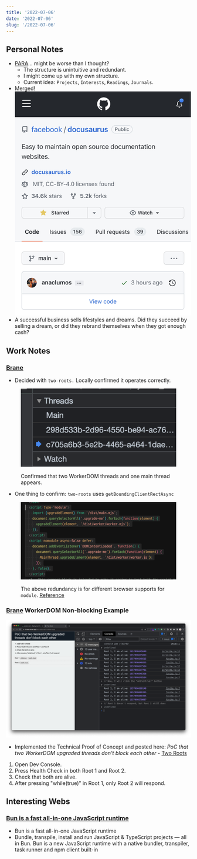 ```yaml
---
title: '2022-07-06'
date: '2022-07-06'
slug: '/2022-07-06'
---
```


## Personal Notes
- [PARA](../Interests/PARA.md)... might be worse than I thought?
	- The structure is unintuitive and redundant.
	- I might come up with my own structure.
	- Current idea: `Projects`, `Interests`, `Readings`, `Journals`.
- Merged! ![](../Assets/835DEBDD-38B5-40E8-9C3F-4FA432515537.jpeg)
- A successful business sells lifestyles and dreams. Did they succeed by selling a dream, or did they rebrand themselves when they got enough cash?

## Work Notes

### [Brane](../Projects/Brane.md)

- Decided with `two-roots.` Locally confirmed it operates correctly.

<figure>

![Confirmed that two WorkerDOM threads and one main thread appear.](../Assets/Pasted%20image%2020220706002554.png)

<figcaption>

Confirmed that two WorkerDOM threads and one main thread appears.

</figcaption>
</figure>

- One thing to confirm: `two-roots` uses `getBoundingClientRectAsync`

<figure>

![](../Assets/Pasted%20image%2020220706002756.png)

<figcaption>

The above redundancy is for different browser supports for `module`. [Reference](https://stackoverflow.com/questions/45943494/what-s-the-purpose-of-the-html-nomodule-attribute-for-script-elements-if-the-d)

</figcaption>
</figure>

### [Brane](../Projects/Brane.md) WorkerDOM Non-blocking Example

![](../Assets/Pasted%20image%2020220706013827.png)

- Implemented the Technical Proof of Concept and posted here: _PoC that two WorkerDOM upgraded threads don't block each other_ - [Two Roots](https://brane.vercel.app/two-roots-with-infinite-loop/)
1.  Open Dev Console.
2.  Press Health Check in both Root 1 and Root 2.
3.  Check that both are alive.
4.  After pressing "while(true)" in Root 1, only Root 2 will respond.

## Interesting Webs
### [Bun is a fast all-in-one JavaScript runtime](https://bun.sh/)
- Bun is a fast all-in-one JavaScript runtime 
- Bundle, transpile, install and run JavaScript & TypeScript projects — all in Bun. Bun is a new JavaScript runtime with a native bundler, transpiler, task runner and npm client built-in